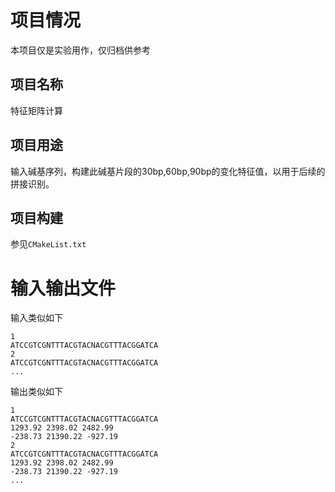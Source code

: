 # 项目情况
本项目仅是实验用作，仅归档供参考
## 项目名称
特征矩阵计算

## 项目用途
输入碱基序列，构建此碱基片段的30bp,60bp,90bp的变化特征值，以用于后续的拼接识别。

## 项目构建
参见`CMakeList.txt`

# 输入输出文件
输入类似如下
```
1
ATCCGTCGNTTTACGTACNACGTTTACGGATCA
2
ATCCGTCGNTTTACGTACNACGTTTACGGATCA
...
```

输出类似如下
```
1
ATCCGTCGNTTTACGTACNACGTTTACGGATCA
1293.92 2398.02 2482.99
-238.73 21390.22 -927.19
2
ATCCGTCGNTTTACGTACNACGTTTACGGATCA
1293.92 2398.02 2482.99
-238.73 21390.22 -927.19
...

```